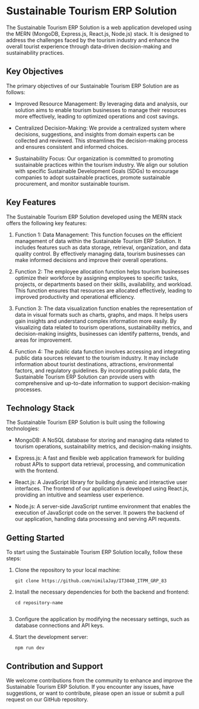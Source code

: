 # Sustainable Tourism ERP Solution

The Sustainable Tourism ERP Solution is a web application developed using the MERN (MongoDB, Express.js, React.js, Node.js) stack. It is designed to address the challenges faced by the tourism industry and enhance the overall tourist experience through data-driven decision-making and sustainability practices.

## Key Objectives

The primary objectives of our Sustainable Tourism ERP Solution are as follows:

- Improved Resource Management: By leveraging data and analysis, our solution aims to enable tourism businesses to manage their resources more effectively, leading to optimized operations and cost savings.

- Centralized Decision-Making: We provide a centralized system where decisions, suggestions, and insights from domain experts can be collected and reviewed. This streamlines the decision-making process and ensures consistent and informed choices.

- Sustainability Focus: Our organization is committed to promoting sustainable practices within the tourism industry. We align our solution with specific Sustainable Development Goals (SDGs) to encourage companies to adopt sustainable practices, promote sustainable procurement, and monitor sustainable tourism.

## Key Features

The Sustainable Tourism ERP Solution developed using the MERN stack offers the following key features:

1. Function 1: Data Management: This function focuses on the efficient management of data within the Sustainable Tourism ERP Solution. It includes features such as data storage, retrieval, organization, and data quality control. By effectively managing data, tourism businesses can make informed decisions and improve their overall operations.

2. Function 2: The employee allocation function helps tourism businesses optimize their workforce by assigning employees to specific tasks, projects, or departments based on their skills, availability, and workload. This function ensures that resources are allocated effectively, leading to improved productivity and operational efficiency.

3. Function 3: The data visualization function enables the representation of data in visual formats such as charts, graphs, and maps. It helps users gain insights and understand complex information more easily. By visualizing data related to tourism operations, sustainability metrics, and decision-making insights, businesses can identify patterns, trends, and areas for improvement.

4. Function 4: The public data function involves accessing and integrating public data sources relevant to the tourism industry. It may include information about tourist destinations, attractions, environmental factors, and regulatory guidelines. By incorporating public data, the Sustainable Tourism ERP Solution can provide users with comprehensive and up-to-date information to support decision-making processes.


## Technology Stack

The Sustainable Tourism ERP Solution is built using the following technologies:

- MongoDB: A NoSQL database for storing and managing data related to tourism operations, sustainability metrics, and decision-making insights.

- Express.js: A fast and flexible web application framework for building robust APIs to support data retrieval, processing, and communication with the frontend.

- React.js: A JavaScript library for building dynamic and interactive user interfaces. The frontend of our application is developed using React.js, providing an intuitive and seamless user experience.

- Node.js: A server-side JavaScript runtime environment that enables the execution of JavaScript code on the server. It powers the backend of our application, handling data processing and serving API requests.

## Getting Started

To start using the Sustainable Tourism ERP Solution locally, follow these steps:

1. Clone the repository to your local machine:
   ```shell
   git clone https://github.com/nimilaJay/IT3040_ITPM_GRP_83
   
2. Install the necessary dependencies for both the backend and frontend:
   ```shell
   cd repository-name
  
3. Configure the application by modifying the necessary settings, such as database connections and API keys.
  
4. Start the development server:
   ```shell
   npm run dev
   
 ## Contribution and Support
 
We welcome contributions from the community to enhance and improve the Sustainable Tourism ERP Solution. If you encounter any issues, have suggestions, or want to contribute, please open an issue or submit a pull request on our GitHub repository.
